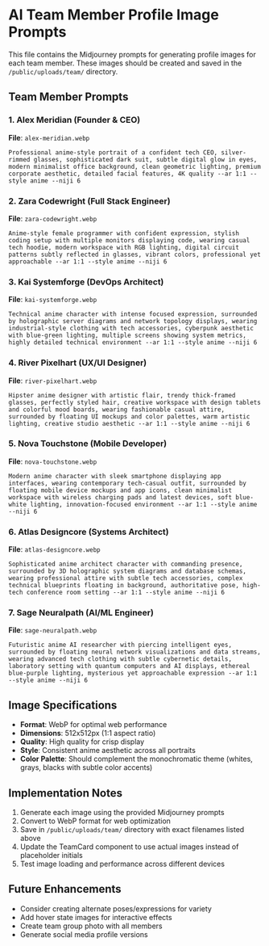 # AI Team Member Profile Image Prompts

This file contains the Midjourney prompts for generating profile images for each team member. These images should be created and saved in the `/public/uploads/team/` directory.

## Team Member Prompts

### 1. Alex Meridian (Founder & CEO)

**File**: `alex-meridian.webp`

```
Professional anime-style portrait of a confident tech CEO, silver-rimmed glasses, sophisticated dark suit, subtle digital glow in eyes, modern minimalist office background, clean geometric lighting, premium corporate aesthetic, detailed facial features, 4K quality --ar 1:1 --style anime --niji 6
```

### 2. Zara Codewright (Full Stack Engineer)

**File**: `zara-codewright.webp`

```
Anime-style female programmer with confident expression, stylish coding setup with multiple monitors displaying code, wearing casual tech hoodie, modern workspace with RGB lighting, digital circuit patterns subtly reflected in glasses, vibrant colors, professional yet approachable --ar 1:1 --style anime --niji 6
```

### 3. Kai Systemforge (DevOps Architect)

**File**: `kai-systemforge.webp`

```
Technical anime character with intense focused expression, surrounded by holographic server diagrams and network topology displays, wearing industrial-style clothing with tech accessories, cyberpunk aesthetic with blue-green lighting, multiple screens showing system metrics, highly detailed technical environment --ar 1:1 --style anime --niji 6
```

### 4. River Pixelhart (UX/UI Designer)

**File**: `river-pixelhart.webp`

```
Hipster anime designer with artistic flair, trendy thick-framed glasses, perfectly styled hair, creative workspace with design tablets and colorful mood boards, wearing fashionable casual attire, surrounded by floating UI mockups and color palettes, warm artistic lighting, creative studio aesthetic --ar 1:1 --style anime --niji 6
```

### 5. Nova Touchstone (Mobile Developer)

**File**: `nova-touchstone.webp`

```
Modern anime character with sleek smartphone displaying app interfaces, wearing contemporary tech-casual outfit, surrounded by floating mobile device mockups and app icons, clean minimalist workspace with wireless charging pads and latest devices, soft blue-white lighting, innovation-focused environment --ar 1:1 --style anime --niji 6
```

### 6. Atlas Designcore (Systems Architect)

**File**: `atlas-designcore.webp`

```
Sophisticated anime architect character with commanding presence, surrounded by 3D holographic system diagrams and database schemas, wearing professional attire with subtle tech accessories, complex technical blueprints floating in background, authoritative pose, high-tech conference room setting --ar 1:1 --style anime --niji 6
```

### 7. Sage Neuralpath (AI/ML Engineer)

**File**: `sage-neuralpath.webp`

```
Futuristic anime AI researcher with piercing intelligent eyes, surrounded by floating neural network visualizations and data streams, wearing advanced tech clothing with subtle cybernetic details, laboratory setting with quantum computers and AI displays, ethereal blue-purple lighting, mysterious yet approachable expression --ar 1:1 --style anime --niji 6
```

## Image Specifications

- **Format**: WebP for optimal web performance
- **Dimensions**: 512x512px (1:1 aspect ratio)
- **Quality**: High quality for crisp display
- **Style**: Consistent anime aesthetic across all portraits
- **Color Palette**: Should complement the monochromatic theme (whites, grays, blacks with subtle color accents)

## Implementation Notes

1. Generate each image using the provided Midjourney prompts
2. Convert to WebP format for web optimization
3. Save in `/public/uploads/team/` directory with exact filenames listed above
4. Update the TeamCard component to use actual images instead of placeholder initials
5. Test image loading and performance across different devices

## Future Enhancements

- Consider creating alternate poses/expressions for variety
- Add hover state images for interactive effects
- Create team group photo with all members
- Generate social media profile versions

